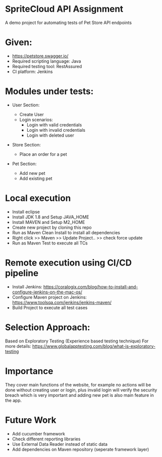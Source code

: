 # SpriteCloud API Assignment
A demo project for automating tests of Pet Store API endpoints

# Given:
- https://petstore.swagger.io/
- Required scripting language: Java
- Required testing tool: RestAssured
- CI platform: Jenkins

# Modules under tests:
- User Section:
  - Create User
  - Login scenarios:
    - Login with valid credentials
    - Login with invalid credentials
    - Login with deleted user

- Store Section:
  - Place an order for a pet

- Pet Section:
  - Add new pet
  - Add existing pet

# Local execution
- Install eclipse
- Install JDK 1.8 and Setup JAVA_HOME
- Install MAVEN and Setup M2_HOME
- Create new project by cloning this repo
- Run as Maven Clean Install to install all dependencies
- Right click >> Maven >> Update Project.. >> check force update 
- Run as Maven Test to execute all TCs 

# Remote execution using CI/CD pipeline
- Install Jenkins: https://coralogix.com/blog/how-to-install-and-configure-jenkins-on-the-mac-os/
- Configure Maven project on Jenkins: https://www.toolsqa.com/jenkins/jenkins-maven/
- Build Project to execute all test cases

# Selection Approach:
Based on Exploratory Testing (Experience based testing technique)
For more details: https://www.globalapptesting.com/blog/what-is-exploratory-testing

# Importance
They cover main functions of the website, for example no actions will be done without creating user or login, 
plus invalid login will verify the security breach which is very important and adding new pet is also main feature in the app.

# Future Work
- Add cucumber framework
- Check different reporting libraries
- Use External Data Reader instead of static data
- Add dependencies on Maven repository (seperate framework layer)
